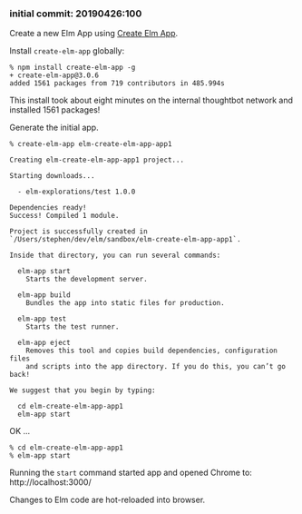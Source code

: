 
### initial commit: 20190426:100

Create a new Elm App using [Create Elm App](https://github.com/halfzebra/create-elm-app).

Install `create-elm-app` globally:

```
% npm install create-elm-app -g
+ create-elm-app@3.0.6
added 1561 packages from 719 contributors in 485.994s
```
This install took about eight minutes on the internal thoughtbot network
and installed 1561 packages!

Generate the initial app.

```
% create-elm-app elm-create-elm-app-app1

Creating elm-create-elm-app-app1 project...

Starting downloads...

  - elm-explorations/test 1.0.0

Dependencies ready!
Success! Compiled 1 module.

Project is successfully created in `/Users/stephen/dev/elm/sandbox/elm-create-elm-app-app1`.

Inside that directory, you can run several commands:

  elm-app start
    Starts the development server.

  elm-app build
    Bundles the app into static files for production.

  elm-app test
    Starts the test runner.

  elm-app eject
    Removes this tool and copies build dependencies, configuration files
    and scripts into the app directory. If you do this, you can’t go back!

We suggest that you begin by typing:

  cd elm-create-elm-app-app1
  elm-app start
```


OK ...

```
% cd elm-create-elm-app-app1
% elm-app start
```

Running the `start` command started app and opened Chrome to: http://localhost:3000/

Changes to Elm code are hot-reloaded into browser.
